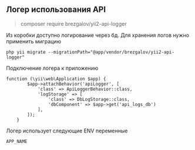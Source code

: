 ## Логер использования API

> composer require brezgalov/yii2-api-logger

Из коробки доступно логирование через бд. 
Для хранения логов нужно применить миграцию

    php yii migrate --migrationPath="@app/vendor/brezgalov/yii2-api-logger"

Подключение логера к приложению

    function (\yii\web\Application $app) {
            $app->attachBehavior('apiLogger', [
                'class' => ApiLoggerBehavior::class,
                'logStorage' => [
                    'class' => DbLogStorage::class,
                    'dbComponent' => $app->get('api_logs_db')
                ],
            ]);
        }

Логер использует следующие ENV переменные

    APP_NAME